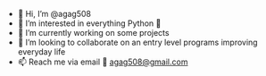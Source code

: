 - 👋 Hi, I’m @agag508
- 👀 I’m interested in everything Python 🐍 
- 🌱 I’m currently working on some projects 
- 💞️ I’m looking to collaborate on an entry level programs improving everyday life
- 📫 Reach me via email 📧 agag508@gmail.com

<!---
agag508/agag508 is a ✨ special ✨ repository because its `README.md` (this file) appears on your GitHub profile.
You can click the Preview link to take a look at your changes.
--->
